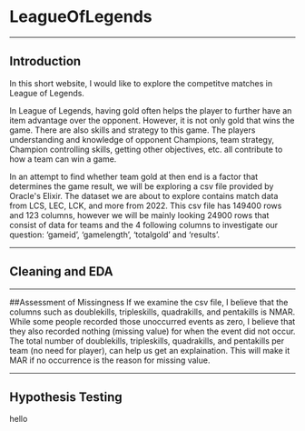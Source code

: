 # LeagueOfLegends

---

## Introduction

In this short website, I would like to explore the competitve matches in League of Legends.

In League of Legends, having gold often helps the player to further have an item advantage over the opponent. However, it is not only gold that wins the game. There are also skills and strategy to this game. The players understanding and knowledge of opponent Champions, team strategy, Champion controlling skills, getting other objectives, etc. all contribute to how a team can win a game.

In an attempt to find whether team gold at then end is a factor that determines the game result, we will be exploring a csv file provided by Oracle's Elixir. The dataset we are about to explore contains match data from LCS, LEC, LCK, and more from 2022. This csv file has 149400 rows and 123 columns, however we will be mainly looking 24900 rows that consist of data for teams and the 4 following columns to investigate our question: ‘gameid’, ‘gamelength’, ‘totalgold’ and ‘results’.

---

## Cleaning and EDA


---

##Assessment of Missingness
If we examine the csv file, I believe that the columns such as doublekills, tripleskills, quadrakills, and pentakills is NMAR. While some people recorded those unoccurred events as zero, I believe that they also recorded nothing (missing value) for when the event did not occur. The total number of doublekills, tripleskills, quadrakills, and pentakills per team (no need for player), can help us get an explaination. This will make it MAR if no occurrence is the reason for missing value.


---

## Hypothesis Testing

hello